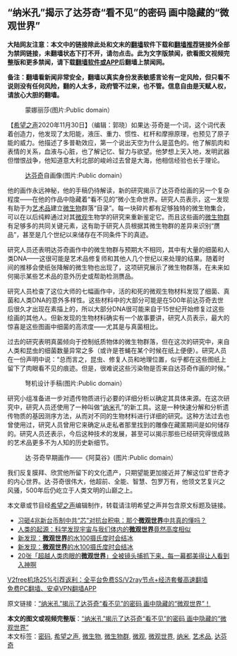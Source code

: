  <h2>“纳米孔”揭示了达芬奇“看不见”的密码 画中隐藏的“微观世界”</h2> <p class="notice"><b>大陆网友注意：本文中的链接除此处和文末的<a href="https://github.com/bannedbook/fanqiang" >翻墙</a>软件下载和<a href="https://github.com/killgcd/justmysocks/blob/master/README.md">翻墙推荐</a>链接外全部为禁网链接，未翻墙状态下打不开，请勿点击。此为文字版禁闻，欲看图文视频完整版和更多禁闻，请下载<a href="https://github.com/bannedbook/fanqiang">翻墙软件或APP</a>后翻墙上禁闻网。</p><p>备注：翻墙看新闻非常安全，翻墙以真实身份发表敏感言论有一定风险，但只看不说则没有任何风险，翻的人太多，政府管不过来，也不管。信息自由是天赋人权，请放心大胆的翻墙。</b></p>  <div class="entry"> <figure><figcaption>蒙娜丽莎(图片:Public domain）</figcaption></figure> <p>【<span class='wp_keywordlink_affiliate'><a href="https://www.soundofhope.org" title="希望之声" target="_blank">希望之声</a></span>2020年11月30日】（编辑：郭晓）如果达·芬奇是一个词，这个词代表着创造力，他发现了太阳能，液压、重力、惯性、杠杆和摩擦原理，也预见了原子能的威力。他描述了多普勒效应，第一个说出天空为什么是蓝色的。他了解肌肉和表情的关系，血液与心脏，也了解记忆、智力与欲望。他梦想上天入地，发明武器但憎恨战争，他知道意大利北部的峻岭过去曾是大海，他相信经验也长于理论。</p> <figure><figcaption><a href="https://www.bannedbook.org/bnews/tag/%e8%be%be%e8%8a%ac%e5%a5%87/" class="st_tag internal_tag" rel="tag" title="标签 达芬奇 下的日志">达芬奇</a>自画像(图片:Public domain）</figcaption></figure> <p>他的画作永远神秘，他的手稿仍待解读，新的研究揭示了达芬奇绘画的另一个复杂程度——在他的作品中隐藏着“看不见的”微小生命世界。研究人员表示，这一发现有助于为<a href="https://www.bannedbook.org/bnews/tag/%e8%89%ba%e6%9c%af%e5%93%81/" class="st_tag internal_tag" rel="tag" title="标签 艺术品 下的日志">艺术品</a>建立<a href="https://www.bannedbook.org/bnews/tag/%e5%be%ae%e7%94%9f%e7%89%a9/" class="st_tag internal_tag" rel="tag" title="标签 微生物 下的日志">微生物</a>群落“目录”。每一块碎片都有足够独特的微生物集合，可以在以后纯粹通过对其<a href="https://www.bannedbook.org/bnews/tag/%E5%BE%AE%E8%A7%82/" class="st_tag internal_tag" rel="tag" title="标签 微观 下的日志">微观</a>生物学的研究来重新鉴定它。而且这些画的<a href="https://www.bannedbook.org/bnews/tag/%E5%BE%AE%E7%94%9F%E7%89%A9%E7%BE%A4/" class="st_tag internal_tag" rel="tag" title="标签 微生物群 下的日志">微生物群</a>有足够多的共同关键元素，这有助于研究人员根据其微生物群的差异来识别“赝品”，甚至是几个世纪以来储存在不同条件下的真迹。</p>  <p>研究人员还表明达芬奇画作中的微生物群与预期大不相同，其中有大量的细菌和人类DNA——这很可能是艺术品修复师和其他人几个世纪以来处理的结果。随着时间的推移会使纸张降解的微生物也出现了，这项研究展示了微生物群落，在未来如何揭示某些艺术品的意外历史或帮助检测赝品。</p> <p>研究人员检查了这位大师的七幅画作中，活的和死的微观生物材料发现了细菌、真菌和人类DNA的意外多样性。这些材料中的大部分可能是在500年前达芬奇去世后很久才出现在素描上的，所以大部分DNA很可能来自于15世纪开始修复过这些绘画的其他人。但新发现的生物材料确实有一个故事要讲，研究人员表示，最大的惊喜是这些图画中细菌的高浓度——尤其是与真菌相比。</p>  <p></p> <p>过去的研究表明真菌倾向于控制纸质物体的微生物群落，但在这次的研究中，来自人类和昆虫的细菌数量异常之多（或许是苍蝇在某个时候在纸上便便）。研究人员在一份声明中说：“总而言之，昆虫、修复人员和地理位置，似乎都在这些图纸上留下了肉眼看不见的痕迹。但是，很难说这些污染物是否来自达芬奇作画的时候。”</p>  <figure><figcaption>弩机设计手稿(图片:Public domain）</figcaption></figure> <p>研究小组准备进一步对遗传物质进行必要的详细分析以确定其具体来源。在这次研究中，研究人员还使用了一种叫做“<a href="https://www.bannedbook.org/bnews/tag/%E7%BA%B3%E7%B1%B3/" class="st_tag internal_tag" rel="tag" title="标签 纳米 下的日志">纳米</a>孔”的新工具。这是一种快速分解和分析遗传物质的基因测序方法，从而对不同的生物材料进行详细的研究。这种方法过去也曾使用过，研究人员曾用它来确定从走私者那里找到的雕像在藏匿期间是如何储存的。研究人员还表示，今后这种技术的发展，甚至可以揭示那些已经研究得很成熟的艺术品更多不为人知的历史新细节。</p> <figure><figcaption>达·芬奇早期画作——《阿莫谷》(图片:Public domain）</figcaption></figure> <p>我们反复膜拜、欣赏他所留下的文化遗产，只期望能更加接近并了解这位旷世奇才的内心世界。达·芬奇很伟大，他超前、全能、智慧、包罗万有，他领文艺复兴之风骚，500年后仍屹立于人类文明的山巅之上。</p>  <p>本文章或节目经<a href="https://www.bannedbook.org/bnews/tag/%e5%b8%8c%e6%9c%9b%e4%b9%8b%e5%a3%b0/" class="st_tag internal_tag" rel="tag" title="标签 希望之声 下的日志">希望之声</a>编辑制作，转载请注明希望之声并包含原文标题及链接。</p> <ul class='op-related-articles' title='相关阅读'> <li><a href='https://www.bannedbook.org/bnews/comments/20200922/1401002.html' target='_blank'>习砸4兆新台币制中共“芯”对抗台积电：那个<b>微观世界</b>中共真的懂吗？</a></li> <li><a href='https://www.bannedbook.org/bnews/cnnews/20171220/873573.html' target='_blank'>人类的起源：科学发现宇宙与我们体内的<b>微观世界</b>竟然高度相似</a></li> <li><a href='https://www.bannedbook.org/bnews/aomi/qiwen/20161122/676029.html' target='_blank'>新发现︰<b>微观世界</b>的水100摄氏度时会结冰</a></li> <li><a href='https://www.bannedbook.org/bnews/aomi/qiwen/20161201/621971.html' target='_blank'>新发现：<b>微观世界</b>的水100摄氏度时会结冰</a></li> <li><a href='https://www.bannedbook.org/bnews/funmedia/20160525/537165.html' target='_blank'>20张「超越人类肉眼的<b>微观世界</b>」全被镜头捕抓下来，每一幕都美得让人看到入神啊</a></li> </ul> <p class="texttj"> <a href="https://github.com/bannedbook/fanqiang/wiki/V2ray%E6%9C%BA%E5%9C%BA" target="_blank">V2free机场25%引荐返利：全平台免费SS/V2ray节点+经济套餐高速翻墙</a><br/> <a href="https://github.com/bannedbook/fanqiang/wiki/%E7%A6%81%E9%97%BB%E7%BD%91%E5%AE%89%E5%8D%93%E7%BF%BB%E5%A2%99%E6%96%B0%E9%97%BBAPP" target="_blank">免费PC翻墙、安卓VPN翻墙APP</a></p><p>原文链接：<a class="src_link"  href="https://www.soundofhope.org/post/446629" target="_blank">“纳米孔”揭示了达芬奇“看不见”的密码 画中隐藏的“微观世界”！</a></p><a name='sharetosocial'></a>       <div><b>本文的图文或视频完整版</b>：<a href='https://www.bannedbook.org/bnews/comments/20201130/1439716.html'>“纳米孔”揭示了达芬奇“看不见”的密码 画中隐藏的“微观世界”</a></div>  </div><!--END ENTRY--> <div class="postfooter"> <div>本文标签：<a href="https://www.bannedbook.org/bnews/tag/%e5%af%86%e7%a0%81/" rel="tag">密码</a>, <a href="https://www.bannedbook.org/bnews/tag/%e5%b8%8c%e6%9c%9b%e4%b9%8b%e5%a3%b0/" rel="tag">希望之声</a>, <a href="https://www.bannedbook.org/bnews/tag/%e5%be%ae%e7%94%9f%e7%89%a9/" rel="tag">微生物</a>, <a href="https://www.bannedbook.org/bnews/tag/%E5%BE%AE%E7%94%9F%E7%89%A9%E7%BE%A4/" rel="tag">微生物群</a>, <a href="https://www.bannedbook.org/bnews/tag/%E5%BE%AE%E8%A7%82/" rel="tag">微观</a>, <a href="https://www.bannedbook.org/bnews/tag/%E5%BE%AE%E8%A7%82%E4%B8%96%E7%95%8C/" rel="tag">微观世界</a>, <a href="https://www.bannedbook.org/bnews/tag/%E7%BA%B3%E7%B1%B3/" rel="tag">纳米</a>, <a href="https://www.bannedbook.org/bnews/tag/%e8%89%ba%e6%9c%af%e5%93%81/" rel="tag">艺术品</a>, <a href="https://www.bannedbook.org/bnews/tag/%e8%be%be%e8%8a%ac%e5%a5%87/" rel="tag">达芬奇</a></div>  </div><!--END POSTFOOTER--> 